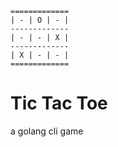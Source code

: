 ```
=============
| - | O | - |
-------------
| - | - | X |
-------------
| X | - | - |
=============
```

# Tic Tac Toe
a golang cli game

